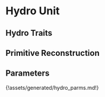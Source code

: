 # Hydro Unit

## Hydro Traits

## Primitive Reconstruction

## Parameters
{!assets/generated/hydro_parms.md!}
